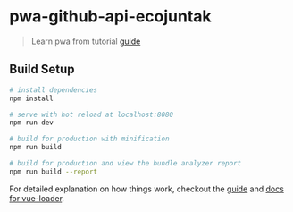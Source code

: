 # pwa-github-api-ecojuntak

> Learn pwa from tutorial [guide](https://medium.com/easyread/mencoba-pwa-dengan-vue-js-dan-github-api-74b5d815c3bb)


## Build Setup

``` bash
# install dependencies
npm install

# serve with hot reload at localhost:8080
npm run dev

# build for production with minification
npm run build

# build for production and view the bundle analyzer report
npm run build --report
```

For detailed explanation on how things work, checkout the [guide](http://vuejs-templates.github.io/webpack/) and [docs for vue-loader](http://vuejs.github.io/vue-loader).
